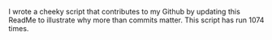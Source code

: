 I wrote a cheeky script that contributes to my Github by updating this ReadMe to illustrate why more than commits matter. This script has run 1074 times.